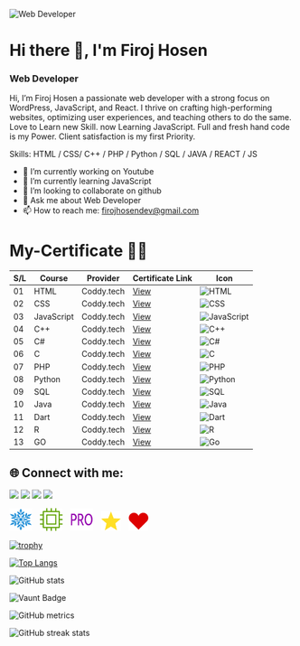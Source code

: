 
![Web Developer](https://scontent.fcgp3-1.fna.fbcdn.net/v/t39.30808-6/518235774_122166647720552854_4123853479804133706_n.jpg?stp=dst-jpg_s960x960_tt6&_nc_cat=106&ccb=1-7&_nc_sid=cc71e4&_nc_ohc=l3xFJ35XgtYQ7kNvwGwlk3N&_nc_oc=AdkCkrbatdjIXId80_Zb4CdVrQkHijlkJL3Qdt1ntH58k7oV166lHnpOqunclNOA5AM&_nc_zt=23&_nc_ht=scontent.fcgp3-1.fna&_nc_gid=wCO7ij9mCxbGEVSwP6SjUw&oh=00_AfTmCoqnL1j5HMTOrp_F9fBpt3qgLwdFqJ7DpwQTMCI4vA&oe=687C20C3)
# Hi there 👋, I'm Firoj Hosen
### Web Developer

Hi, I’m Firoj Hosen a passionate web developer with a strong focus on WordPress, JavaScript, and React. I thrive on crafting high-performing websites, optimizing user experiences, and teaching others to do the same. Love to Learn new Skill. now Learning JavaScript. Full and fresh hand code is my Power. Client satisfaction is my first Priority.

Skills: HTML / CSS/ C++ / PHP / Python / SQL / JAVA / REACT / JS

- 🔭 I’m currently working on Youtube 
- 🌱 I’m currently learning JavaScript 
- 👯 I’m looking to collaborate on github 
- 💬 Ask me about Web Developer 
- 📫 How to reach me: firojhosendev@gmail.com

# My-Certificate 🏅📜

| S/L | Course | Provider | Certificate Link | Icon |
|-----|--------|----------|------------------|--------|
| 01 | HTML | Coddy.tech | [View](https://coddy.tech/certifications/2dl7bI-cTiZhY) | ![HTML](https://img.icons8.com/color/24/000000/html-5--v1.png) |
| 02 | CSS | Coddy.tech | [View](https://coddy.tech/certifications/6wOtnV-9yHGYz) | ![CSS](https://img.icons8.com/color/24/000000/css3.png) |
| 03 | JavaScript | Coddy.tech | [View](https://coddy.tech/certifications/6wOtnV-ufbUTW) | ![JavaScript](https://img.icons8.com/color/24/000000/javascript--v1.png) |
| 04 | C++ | Coddy.tech | [View](https://coddy.tech/certifications/n7L4Dm-awp3zH) | ![C++](https://img.icons8.com/color/24/000000/c-plus-plus-logo.png) |
| 05 | C# | Coddy.tech | [View](https://coddy.tech/certifications/sem6vz-oaFZ7V) | ![C#](https://img.icons8.com/color/24/000000/c-sharp-logo.png) |
| 06 | C | Coddy.tech | [View](https://coddy.tech/certifications/9LygUV-pmAnH2) | ![C](https://img.icons8.com/fluency/24/000000/c-programming.png) |
| 07 | PHP | Coddy.tech | [View](https://coddy.tech/certifications/2dl7bI-jNiqHH) | ![PHP](https://img.icons8.com/officel/24/000000/php-logo.png) |
| 08 | Python | Coddy.tech | [View](https://coddy.tech/certifications/9LygUV-dMHj5s) | ![Python](https://img.icons8.com/color/24/000000/python--v1.png) |
| 09 | SQL | Coddy.tech | [View](https://coddy.tech/certifications/n7L4Dm-qrrEEX) | ![SQL](https://img.icons8.com/ios-filled/24/000000/sql.png) |
| 10 | Java | Coddy.tech | [View](https://coddy.tech/certifications/6wOtnV-cpiHhr) | ![Java](https://img.icons8.com/color/24/000000/java-coffee-cup-logo.png) |
| 11 | Dart | Coddy.tech | [View](https://coddy.tech/certifications/9LygUV-T3i0w7) | ![Dart](https://img.icons8.com/color/24/000000/dart.png) |
| 12 | R | Coddy.tech | [View](https://coddy.tech/certifications/2dl7bI-P1OTIy) | ![R](https://img.icons8.com/ios-filled/24/276DC3/r-project.png) |
| 13 | GO | Coddy.tech | [View](https://coddy.tech/certifications/n7L4Dm-9L2DZc) | ![Go](https://img.icons8.com/color/24/000000/golang.png) |


## 🌐 Connect with me:

[<img src="https://img.icons8.com/color/48/facebook-new.png" width="50"/>](https://facebook.com/yourusername)
[<img src="https://img.icons8.com/color/48/linkedin.png" width="50"/>](https://linkedin.com/in/yourusername)
[<img src="https://img.icons8.com/color/48/twitter--v1.png" width="50"/>](https://twitter.com/yourusername)
[<img src="https://img.icons8.com/color/48/instagram-new.png" width="50"/>](https://instagram.com/yourusername)



<a href='https://archiveprogram.github.com/'><img src='https://raw.githubusercontent.com/acervenky/animated-github-badges/master/assets/acbadge.gif' width='40' height='40'></a> <a href='https://docs.github.com/en/developers'><img src='https://raw.githubusercontent.com/acervenky/animated-github-badges/master/assets/devbadge.gif' width='40' height='40'></a> <a href='https://github.com/pricing'><img src='https://raw.githubusercontent.com/acervenky/animated-github-badges/master/assets/pro.gif' width='40' height='40'></a> <a href='https://stars.github.com/'><img src='https://raw.githubusercontent.com/acervenky/animated-github-badges/master/assets/starbadge.gif' width='35' height='35'></a> <a href='https://docs.github.com/en/github/supporting-the-open-source-community-with-github-sponsors'><img src='https://raw.githubusercontent.com/acervenky/animated-github-badges/master/assets/sponsorbadge.gif' width='35' height='35'></a> 

[![trophy](https://github-profile-trophy.vercel.app/?username=firojhosen-dev)](https://github.com/ryo-ma/github-profile-trophy)

[![Top Langs](https://github-readme-stats.vercel.app/api/top-langs/?username=firojhosen-dev)](https://github.com/anuraghazra/github-readme-stats)

![GitHub stats](https://github-readme-stats.vercel.app/api?username=firojhosen-dev&show_icons=true&count_private=true)  

![Vaunt Badge](https://api.vaunt.dev/v1/github/entities/firojhosen-dev/contributions?format=svg&private=true)  

![GitHub metrics](https://metrics.lecoq.io/firojhosen-dev)  

![GitHub streak stats](https://streak-stats.demolab.com/?user=firojhosen-dev)  
